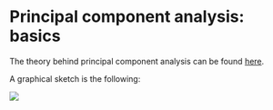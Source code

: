 # Principal component analysis: basics

The theory behind principal component analysis can be found [here](https://numxl.com/blogs/principal-component-analysis-pca-101/).

A graphical sketch is the following:

<img src=".../Pics/pca.png"/>
